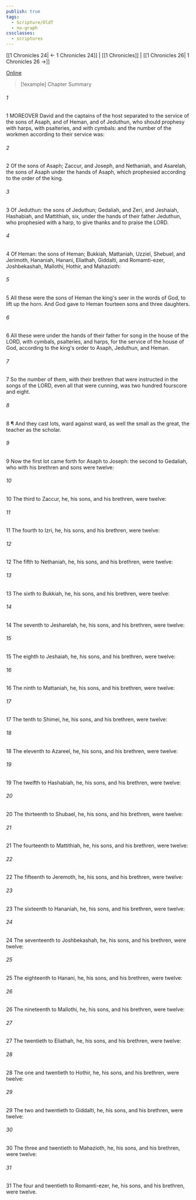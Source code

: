 ```yaml
---
publish: true
tags:
  - Scripture/OldT
  - no-graph
cssclasses:
  - scriptures
---
```

[[1 Chronicles 24| ← 1 Chronicles 24]] | [[1 Chronicles]] | [[1 Chronicles 26| 1 Chronicles 26 →]]

[Online](https://churchofjesuschrist.org/study/scriptures/ot/1-chr/25?lang=eng)

>[!example] Chapter Summary
>
###### 1
1 MOREOVER David and the captains of the host separated to the service of the sons of Asaph, and of Heman, and of Jeduthun, who should prophesy with harps, with psalteries, and with cymbals: and the number of the workmen according to their service was:
###### 2
2 Of the sons of Asaph; Zaccur, and Joseph, and Nethaniah, and Asarelah, the sons of Asaph under the hands of Asaph, which prophesied according to the order of the king.
###### 3
3 Of Jeduthun: the sons of Jeduthun; Gedaliah, and Zeri, and Jeshaiah, Hashabiah, and Mattithiah, six, under the hands of their father Jeduthun, who prophesied with a harp, to give thanks and to praise the LORD.
###### 4
4 Of Heman: the sons of Heman; Bukkiah, Mattaniah, Uzziel, Shebuel, and Jerimoth, Hananiah, Hanani, Eliathah, Giddalti, and Romamti-ezer, Joshbekashah, Mallothi, Hothir, and Mahazioth:
###### 5
5 All these were the sons of Heman the king's seer in the words of God, to lift up the horn.  And God gave to Heman fourteen sons and three daughters.
###### 6
6 All these were under the hands of their father for song in the house of the LORD, with cymbals, psalteries, and harps, for the service of the house of God, according to the king's order to Asaph, Jeduthun, and Heman.
###### 7
7 So the number of them, with their brethren that were instructed in the songs of the LORD, even all that were cunning, was two hundred fourscore and eight.
###### 8
8 ¶ And they cast lots, ward against ward, as well the small as the great, the teacher as the scholar.
###### 9
9 Now the first lot came forth for Asaph to Joseph: the second to Gedaliah, who with his brethren and sons were twelve:
###### 10
10 The third to Zaccur, he, his sons, and his brethren, were twelve:
###### 11
11 The fourth to Izri, he, his sons, and his brethren, were twelve:
###### 12
12 The fifth to Nethaniah, he, his sons, and his brethren, were twelve:
###### 13
13 The sixth to Bukkiah, he, his sons, and his brethren, were twelve:
###### 14
14 The seventh to Jesharelah, he, his sons, and his brethren, were twelve:
###### 15
15 The eighth to Jeshaiah, he, his sons, and his brethren, were twelve:
###### 16
16 The ninth to Mattaniah, he, his sons, and his brethren, were twelve:
###### 17
17 The tenth to Shimei, he, his sons, and his brethren, were twelve:
###### 18
18 The eleventh to Azareel, he, his sons, and his brethren, were twelve:
###### 19
19 The twelfth to Hashabiah, he, his sons, and his brethren, were twelve:
###### 20
20 The thirteenth to Shubael, he, his sons, and his brethren, were twelve:
###### 21
21 The fourteenth to Mattithiah, he, his sons, and his brethren, were twelve:
###### 22
22 The fifteenth to Jeremoth, he, his sons, and his brethren, were twelve:
###### 23
23 The sixteenth to Hananiah, he, his sons, and his brethren, were twelve:
###### 24
24 The seventeenth to Joshbekashah, he, his sons, and his brethren, were twelve:
###### 25
25 The eighteenth to Hanani, he, his sons, and his brethren, were twelve:
###### 26
26 The nineteenth to Mallothi, he, his sons, and his brethren, were twelve:
###### 27
27 The twentieth to Eliathah, he, his sons, and his brethren, were twelve:
###### 28
28 The one and twentieth to Hothir, he, his sons, and his brethren, were twelve:
###### 29
29 The two and twentieth to Giddalti, he, his sons, and his brethren, were twelve:
###### 30
30 The three and twentieth to Mahazioth, he, his sons, and his brethren, were twelve:
###### 31
31 The four and twentieth to Romamti-ezer, he, his sons, and his brethren, were twelve.



